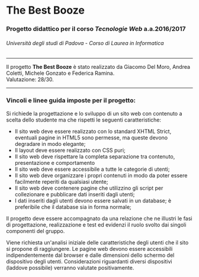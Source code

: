 # **The Best Booze**

### Progetto didattico per il corso *Tecnologie Web* a.a.2016/2017
###### Università degli studi di Padova - Corso di Laurea in Informatica

---

Il progetto **The Best Booze** è stato realizzato da Giacomo Del Moro, Andrea Coletti, Michele Gonzato e Federica Ramina.   
Valutazione: 28/30.

---

### Vincoli e linee guida imposte per il progetto:

Si richiede la progettazione e lo sviluppo di un sito web con contenuto a scelta dello studente ma che rispetti le seguenti caratteristiche:

* Il sito web deve essere realizzato con lo standard XHTML Strict, eventuali pagine in HTML5 sono permesse, ma queste devono degradare in modo elegante;
* Il layout deve essere realizzato con CSS puri;
* Il sito web deve rispettare la completa separazione tra contenuto, presentazione e comportamento
* Il sito web deve essere accessibile a tutte le categorie di utenti;
* Il sito web deve organizzare i propri contenuti in modo da poter essere facilmente reperiti da qualsiasi utente;
* Il sito web deve contenere pagine che utilizzino gli script per collezionare e pubblicare dati inseriti dagli utenti;
* I dati inseriti dagli utenti devono essere salvati in un database;
è preferibile che il database sia in forma normale;

Il progetto deve essere accompagnato da una relazione che ne illustri le fasi di progettazione, realizzazione e test ed evidenzi il ruolo svolto dai singoli componenti del gruppo.

Viene richiesta un'analisi iniziale delle caratteristiche degli utenti che il sito si propone di raggiungere. Le pagine web devono essere accessibili indipendentemente dal browser e dalle dimensioni dello schermo del dispositivo degli utenti. Considerazioni riguardanti diversi dispositivi (laddove possibile) verranno valutate positivamente.
